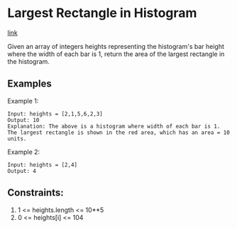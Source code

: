 # Largest Rectangle in Histogram

[link](https://leetcode.com/problems/largest-rectangle-in-histogram/description/)

Given an array of integers heights representing the histogram's bar height where the width of each bar is 1, return the area of the largest rectangle in the histogram.

## Examples

Example 1:

```
Input: heights = [2,1,5,6,2,3]
Output: 10
Explanation: The above is a histogram where width of each bar is 1.
The largest rectangle is shown in the red area, which has an area = 10 units.
```

Example 2:

```
Input: heights = [2,4]
Output: 4
```

## Constraints:
1. 1 <= heights.length <= 10**5
2. 0 <= heights[i] <= 104